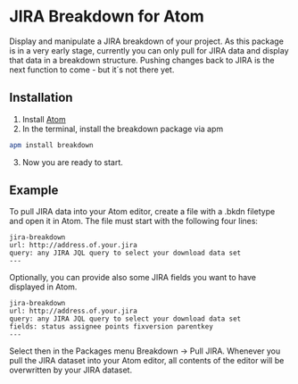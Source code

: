 # JIRA Breakdown for Atom

Display and manipulate a JIRA breakdown of your project. As this package is in a very early stage, currently you can only pull for JIRA data and display that data in a breakdown structure. Pushing changes back to JIRA is the next function to come - but it´s not there yet.

## Installation

1. Install [Atom](https://atom.io)
2. In the terminal, install the breakdown package via apm

  ```sh
  apm install breakdown
  ```

3. Now you are ready to start.

## Example

To pull JIRA data into your Atom editor, create a file with a .bkdn filetype and open it in Atom. The file must start with the following four lines:

```
jira-breakdown
url: http://address.of.your.jira
query: any JIRA JQL query to select your download data set
---
```

Optionally, you can provide also some JIRA fields you want to have displayed in Atom.

```
jira-breakdown
url: http://address.of.your.jira
query: any JIRA JQL query to select your download data set
fields: status assignee points fixversion parentkey
---
```

Select then in the Packages menu Breakdown -> Pull JIRA. Whenever you pull the JIRA dataset into your Atom editor, all contents of the editor will be overwritten by your JIRA dataset.
